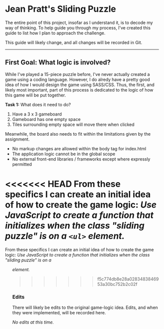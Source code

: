 # Jean Pratt's Sliding Puzzle

The entire point of this project, insofar as I understand it, is to decode my way of thinking. To help guide you through my process, I've created this guide to list how I plan to approach the challenge. 

This guide will likely change, and all changes will be recorded in Git.

---

## First Goal: What logic is involved?

While I've played a 15-piece puzzle before, I've never actually created a game using a coding language. However, I do alredy have a pretty good idea of how I would design the game using SASS/CSS. Thus, the first, and likely most important, part of this process is dedicated to the logic of how this game will be put together.

**Task 1:** What does it need to do?

1. Have a 3 x 3 gameboard
2. Gameboard has one empty space
3. Tiles surrounding empty space will move there when clicked

Meanwhile, the board also needs to fit within the limitations
given by the assignment. 

- No markup changes are allowed within the body tag for index.html
- The application logic cannot be in the global scope
- No external front-end libraries / frameworks except where expressly permitted

<<<<<<< HEAD
From these specifics I can create an initial idea of how to create the game logic: *Use JavaScript to create a function that initializes when the class "sliding puzzle" is on a `<ul>` element.*
=======
From these specifics I can create an initial idea of how to create the game logic:
*Use JavaScript to create a function that initializes when the class "sliding puzzle" is on a <ul> element.*
>>>>>>> f5c774db8e28a0283483846953a30bc752b2c02f

### Edits

There will likely be edits to the original game-logic idea. Edits, and when they were implemented, will be recorded here.

*No edits at this time.*